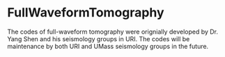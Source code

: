 # FullWaveformTomography
The codes of full-waveform tomography were orignially developed by Dr. Yang Shen and his seismology groups in URI. The codes will be maintenance by both URI and UMass seismology groups in the future.
